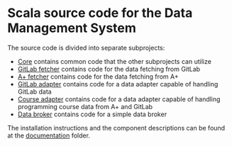 # Scala source code for the Data Management System

The source code is divided into separate subprojects:

- [Core](core) contains common code that the other subprojects can utilize
- [GitLab fetcher](gitlab-fetcher) contains code for the data fetching from GitLab
- [A+ fetcher](aplus-fetcher) contains code for the data fetching from A+
- [GitLab adapter](gitlab-adapter) contains code for a data adapter capable of handling GitLab data
- [Course adapter](adapter-course) contains code for a data adapter capable of handling programming course data from A+ and GitLab
- [Data broker](broker) contains code for a simple data broker

The installation instructions and the component descriptions can be found at the [documentation](../documentation) folder.
